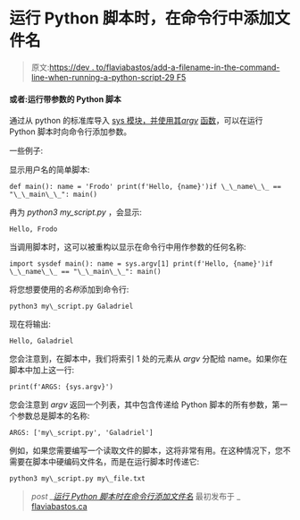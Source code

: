 # 运行 Python 脚本时，在命令行中添加文件名

> 原文:[https://dev . to/flaviabastos/add-a-filename-in-the-command-line-when-running-a-python-script-29 F5](https://dev.to/flaviabastos/add-a-filename-in-the-command-line-when-running-a-python-script-29f5)

#### [](#or-run-a-python-script-with-arguments)或者:运行带参数的 Python 脚本

通过从 python 的标准库导入 [sys 模块，并使用其](https://docs.python.org/3/library/sys.html)*[argv](https://docs.python.org/3/library/sys.html#sys.argv)* [函数](https://docs.python.org/3/library/sys.html#sys.argv)，可以在运行 Python 脚本时向命令行添加参数。

一些例子:

显示用户名的简单脚本:

```
def main(): name = 'Frodo' print(f'Hello, {name}')if \_\_name\_\_ == "\_\_main\_\_": main() 
```

冉为 *python3 my_script.py* ，会显示:

```
Hello, Frodo 
```

当调用脚本时，这可以被重构以显示在命令行中用作参数的任何名称:

```
import sysdef main(): name = sys.argv[1] print(f'Hello, {name}')if \_\_name\_\_ == "\_\_main\_\_": main() 
```

将您想要使用的*名称*添加到命令行:

```
python3 my\_script.py Galadriel 
```

现在将输出:

```
Hello, Galadriel 
```

您会注意到，在脚本中，我们将索引 1 处的元素从 *argv* 分配给 name。如果你在脚本中加上这一行:

```
print(f'ARGS: {sys.argv}') 
```

您会注意到 *argv* 返回一个列表，其中包含传递给 Python 脚本的所有参数，第一个参数总是脚本的名称:

```
ARGS: ['my\_script.py', 'Galadriel'] 
```

例如，如果您需要编写一个读取文件的脚本，这将非常有用。在这种情况下，您不需要在脚本中硬编码文件名，而是在运行脚本时传递它:

```
python3 my\_script.py my\_file.txt 
```

> *post _[运行 Python 脚本时在命令行添加文件名](https://wp.me/pa0b0y-3b)* 最初发布于 _ [flaviabastos.ca](https://flaviabastos.ca/)